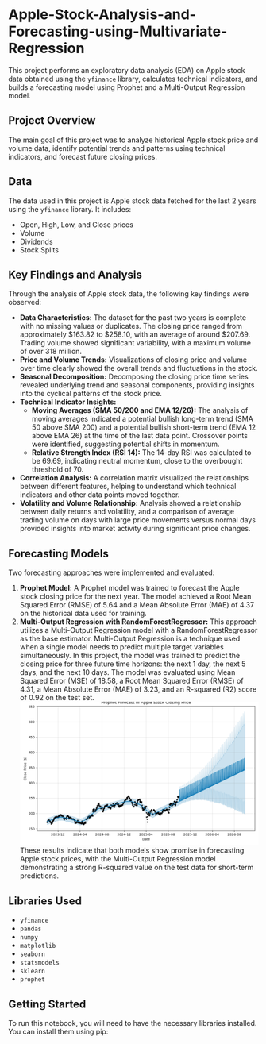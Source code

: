 # Apple-Stock-Analysis-and-Forecasting-using-Multivariate-Regression

This project performs an exploratory data analysis (EDA) on Apple stock data obtained using the `yfinance` library, calculates technical indicators, and builds a forecasting model using Prophet and a Multi-Output Regression model.

## Project Overview

The main goal of this project was to analyze historical Apple stock price and volume data, identify potential trends and patterns using technical indicators, and forecast future closing prices.

## Data

The data used in this project is Apple stock data fetched for the last 2 years using the `yfinance` library. It includes:

- Open, High, Low, and Close prices
- Volume
- Dividends
- Stock Splits

## Key Findings and Analysis

Through the analysis of Apple stock data, the following key findings were observed:

*   **Data Characteristics:** The dataset for the past two years is complete with no missing values or duplicates. The closing price ranged from approximately $163.82 to $258.10, with an average of around $207.69. Trading volume showed significant variability, with a maximum volume of over 318 million.
*   **Price and Volume Trends:** Visualizations of closing price and volume over time clearly showed the overall trends and fluctuations in the stock.
*   **Seasonal Decomposition:** Decomposing the closing price time series revealed underlying trend and seasonal components, providing insights into the cyclical patterns of the stock price.
*   **Technical Indicator Insights:**
    *   **Moving Averages (SMA 50/200 and EMA 12/26):** The analysis of moving averages indicated a potential bullish long-term trend (SMA 50 above SMA 200) and a potential bullish short-term trend (EMA 12 above EMA 26) at the time of the last data point. Crossover points were identified, suggesting potential shifts in momentum.
    *   **Relative Strength Index (RSI 14):** The 14-day RSI was calculated to be 69.69, indicating neutral momentum, close to the overbought threshold of 70.
*   **Correlation Analysis:** A correlation matrix visualized the relationships between different features, helping to understand which technical indicators and other data points moved together.
*   **Volatility and Volume Relationship:** Analysis showed a relationship between daily returns and volatility, and a comparison of average trading volume on days with large price movements versus normal days provided insights into market activity during significant price changes.

## Forecasting Models

Two forecasting approaches were implemented and evaluated:

1.  **Prophet Model:** A Prophet model was trained to forecast the Apple stock closing price for the next year. The model achieved a Root Mean Squared Error (RMSE) of 5.64 and a Mean Absolute Error (MAE) of 4.37 on the historical data used for training.
2.  **Multi-Output Regression with RandomForestRegressor:** This approach utilizes a Multi-Output Regression model with a RandomForestRegressor as the base estimator. Multi-Output Regression is a technique used when a single model needs to predict multiple target variables simultaneously. In this project, the model was trained to predict the closing price for three future time horizons: the next 1 day, the next 5 days, and the next 10 days. The model was evaluated using Mean Squared Error (MSE) of 18.58, a Root Mean Squared Error (RMSE) of 4.31, a Mean Absolute Error (MAE) of 3.23, and an R-squared (R2) score of 0.92 on the test set.
![Actual vs Predicted Prices](actual_vs_predicted_prices.png)
These results indicate that both models show promise in forecasting Apple stock prices, with the Multi-Output Regression model demonstrating a strong R-squared value on the test data for short-term predictions.

## Libraries Used

- `yfinance`
- `pandas`
- `numpy`
- `matplotlib`
- `seaborn`
- `statsmodels`
- `sklearn`
- `prophet`

## Getting Started

To run this notebook, you will need to have the necessary libraries installed. You can install them using pip:
